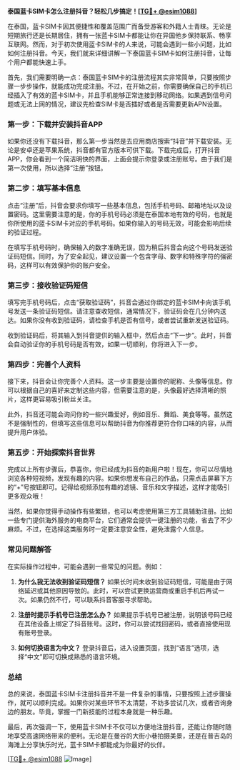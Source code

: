 **泰国蓝卡SIM卡怎么注册抖音？轻松几步搞定！[[TG💪+ @esim1088](https://t.me/s/esim1088)]**

在泰国，蓝卡SIM卡因其便捷性和覆盖范围广而备受游客和外籍人士青睐。无论是短期旅行还是长期居住，拥有一张蓝卡SIM卡都能让你在异国他乡保持联系、畅享互联网。然而，对于初次使用蓝卡SIM卡的人来说，可能会遇到一些小问题，比如如何注册抖音。今天，我们就来详细讲解一下泰国蓝卡SIM卡如何注册抖音，让每个用户都能快速上手。

首先，我们需要明确一点：泰国蓝卡SIM卡的注册流程其实非常简单，只要按照步骤一步步操作，就能成功完成注册。不过，在开始之前，你需要确保自己的手机已经插入了有效的蓝卡SIM卡，并且手机能够正常连接到移动网络。如果遇到信号问题或无法上网的情况，建议先检查SIM卡是否插好或者是否需要更新APN设置。

### **第一步：下载并安装抖音APP**
如果你还没有下载抖音，那么第一步当然是去应用商店搜索“抖音”并下载安装。无论是安卓还是苹果系统，抖音都有官方版本可供下载。下载完成后，打开抖音APP，你会看到一个简洁明快的界面，上面会提示你登录或注册账号。由于我们是第一次使用，所以选择“注册”按钮。

### **第二步：填写基本信息**
点击“注册”后，抖音会要求你填写一些基本信息，包括手机号码、邮箱地址以及设置密码。这里需要注意的是，你的手机号码必须是在泰国本地有效的号码，也就是你所使用的蓝卡SIM卡对应的手机号码。如果你输入的号码无效，可能会影响后续的验证过程。

在填写手机号码时，确保输入的数字准确无误，因为稍后抖音会向这个号码发送验证码短信。同时，为了安全起见，建议设置一个包含字母、数字和特殊字符的强密码，这样可以有效保护你的账户安全。

### **第三步：接收验证码短信**
填写完手机号码后，点击“获取验证码”，抖音会通过你绑定的蓝卡SIM卡向该手机号发送一条验证码短信。请注意查收短信，通常情况下，验证码会在几分钟内送达。如果你没有收到验证码，请检查手机是否有信号，或者尝试重新发送验证码。

收到验证码后，将其输入到抖音提供的输入框中，然后点击“下一步”。此时，抖音会自动验证你的手机号码是否有效，如果一切顺利，你将进入下一步。

### **第四步：完善个人资料**
接下来，抖音会让你完善个人资料。这一步主要是设置你的昵称、头像等信息。你可以根据自己的喜好来定制这些内容，但需要注意的是，头像最好选择清晰的照片，这样更容易吸引粉丝关注。

此外，抖音还可能会询问你的一些兴趣爱好，例如音乐、舞蹈、美食等等。虽然这不是强制性的，但填写这些信息可以帮助抖音为你推荐更符合你口味的内容，从而提升用户体验。

### **第五步：开始探索抖音世界**
完成以上所有步骤后，恭喜你，你已经成为抖音的新用户啦！现在，你可以尽情地浏览各种短视频，发现有趣的内容。如果你想发布自己的作品，只需点击屏幕下方的“+”号按钮即可。记得给视频添加有趣的滤镜、音乐和文字描述，这样才能吸引更多观众哦！

当然，如果你觉得手动操作有些繁琐，也可以考虑使用第三方工具辅助注册。比如一些专门提供海外服务的电商平台，它们通常会提供一键注册的功能，省去了不少麻烦。不过，在选择这类服务时一定要注意安全性，避免泄露个人信息。

### **常见问题解答**
在实际操作过程中，可能会遇到一些常见的问题。例如：

1. **为什么我无法收到验证码短信？**
   如果长时间未收到验证码短信，可能是由于网络延迟或其他原因导致的。此时，可以尝试更换运营商或重启手机后再试一次。如果仍然不行，可以联系抖音客服寻求帮助。

2. **注册时提示手机号已注册怎么办？**
   如果提示手机号已被注册，说明该号码已经在其他设备上绑定了抖音账号。这时，你可以尝试找回密码，或者直接使用现有账号登录。

3. **如何切换语言为中文？**
   登录抖音后，进入设置页面，找到“语言”选项，选择“中文”即可切换成熟悉的语言环境。

### **总结**
总的来说，泰国蓝卡SIM卡注册抖音并不是一件复杂的事情，只要按照上述步骤操作，就可以顺利完成。如果你对某些环节不太清楚，不妨多尝试几次，或者咨询身边的朋友。毕竟，掌握一门新技能的过程本身就是一种乐趣。

最后，再次强调一下，使用蓝卡SIM卡不仅可以方便地注册抖音，还能让你随时随地享受高速网络带来的便利。无论是在曼谷的大街小巷拍摄美景，还是在普吉岛的海滩上分享快乐时光，蓝卡SIM卡都能成为你最好的伙伴。

[[TG💪+ @esim1088](https://t.me/s/esim1088) ![Image](https://i.postimg.cc/4NQfJmqS/Snipaste-2025-05-13-00-14-12.png)]